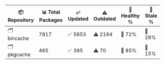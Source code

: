 | 📦 Repository | 📊 Total Packages | ✅ Updated | ⚠️ Outdated | 💚 Healthy % | 🔴 Stale % |
|---------------|-------------------|------------|-------------|-------------|------------|
| 🗂️ bincache | 7817 | ✅ 5653 | ⚠️ 2164 | 💚 72% | 🔴 28% |
| 🗂️ pkgcache | 465 | ✅ 395 | ⚠️ 70 | 💚 85% | 🔴 15% |
